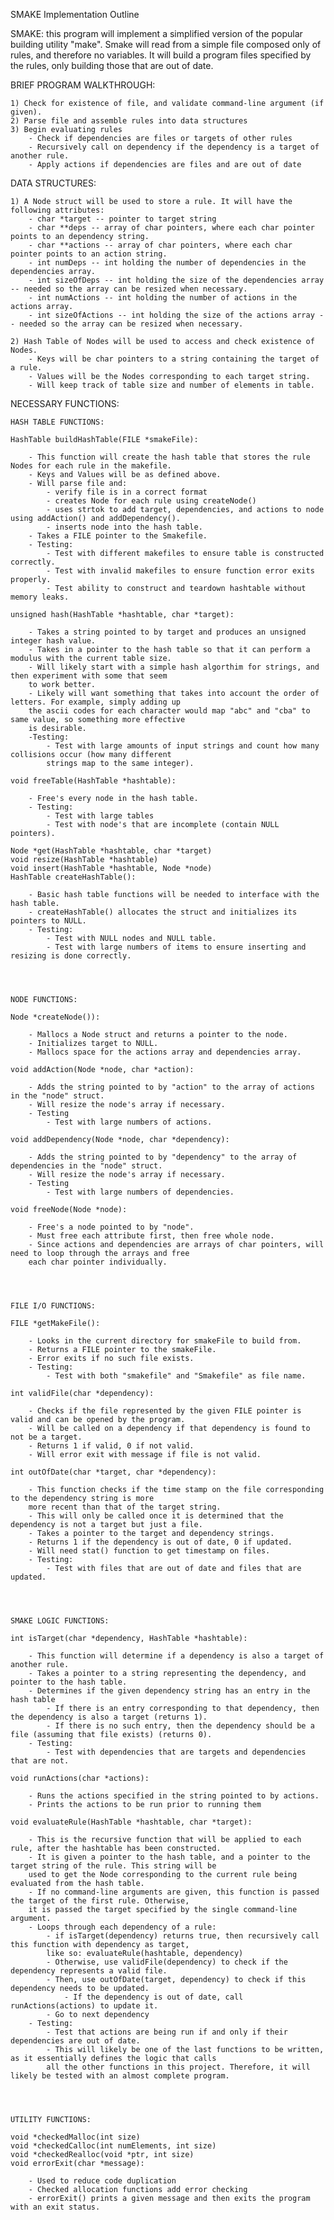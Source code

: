 SMAKE Implementation Outline

SMAKE: this program will implement a simplified version of the popular
building utility "make". Smake will read from a simple file composed only of rules,
and therefore no variables. It will build a program files specified by the rules,
only building those that are out of date.


BRIEF PROGRAM WALKTHROUGH:


    1) Check for existence of file, and validate command-line argument (if given).
    2) Parse file and assemble rules into data structures
    3) Begin evaluating rules
        - Check if dependencies are files or targets of other rules
        - Recursively call on dependency if the dependency is a target of another rule.
        - Apply actions if dependencies are files and are out of date



DATA STRUCTURES:


    1) A Node struct will be used to store a rule. It will have the following attributes:
        - char *target -- pointer to target string
        - char **deps -- array of char pointers, where each char pointer points to an dependency string.
        - char **actions -- array of char pointers, where each char pointer points to an action string.
        - int numDeps -- int holding the number of dependencies in the dependencies array.
        - int sizeOfDeps -- int holding the size of the dependencies array -- needed so the array can be resized when necessary.
        - int numActions -- int holding the number of actions in the actions array.
        - int sizeOfActions -- int holding the size of the actions array -- needed so the array can be resized when necessary.

    2) Hash Table of Nodes will be used to access and check existence of Nodes.
        - Keys will be char pointers to a string containing the target of a rule.
        - Values will be the Nodes corresponding to each target string.
        - Will keep track of table size and number of elements in table. 



NECESSARY FUNCTIONS:    


   
    HASH TABLE FUNCTIONS:

    HashTable buildHashTable(FILE *smakeFile):

        - This function will create the hash table that stores the rule Nodes for each rule in the makefile.
        - Keys and Values will be as defined above.
        - Will parse file and: 
            - verify file is in a correct format
            - creates Node for each rule using createNode()
            - uses strtok to add target, dependencies, and actions to node using addAction() and addDependency().
            - inserts node into the hash table.
        - Takes a FILE pointer to the Smakefile.
        - Testing:
            - Test with different makefiles to ensure table is constructed correctly.
            - Test with invalid makefiles to ensure function error exits properly.
            - Test ability to construct and teardown hashtable without memory leaks.

    unsigned hash(HashTable *hashtable, char *target):

        - Takes a string pointed to by target and produces an unsigned integer hash value.
        - Takes in a pointer to the hash table so that it can perform a modulus with the current table size.
        - Will likely start with a simple hash algorthim for strings, and then experiment with some that seem
        to work better.
        - Likely will want something that takes into account the order of letters. For example, simply adding up
        the ascii codes for each character would map "abc" and "cba" to same value, so something more effective
        is desirable.
        -Testing:
            - Test with large amounts of input strings and count how many collisions occur (how many different
            strings map to the same integer).

    void freeTable(HashTable *hashtable):

        - Free's every node in the hash table.
        - Testing:
            - Test with large tables
            - Test with node's that are incomplete (contain NULL pointers).

    Node *get(HashTable *hashtable, char *target)
    void resize(HashTable *hashtable)
    void insert(HashTable *hashtable, Node *node)
    HashTable createHashTable():

        - Basic hash table functions will be needed to interface with the hash table.
        - createHashTable() allocates the struct and initializes its pointers to NULL.
        - Testing:
            - Test with NULL nodes and NULL table.
            - Test with large numbers of items to ensure inserting and resizing is done correctly.



   
    NODE FUNCTIONS:

    Node *createNode()):

        - Mallocs a Node struct and returns a pointer to the node.
        - Initializes target to NULL.
        - Mallocs space for the actions array and dependencies array.

    void addAction(Node *node, char *action):

        - Adds the string pointed to by "action" to the array of actions in the "node" struct.
        - Will resize the node's array if necessary.
        - Testing
            - Test with large numbers of actions.

    void addDependency(Node *node, char *dependency):

        - Adds the string pointed to by "dependency" to the array of dependencies in the "node" struct.
        - Will resize the node's array if necessary.
        - Testing
            - Test with large numbers of dependencies.

    void freeNode(Node *node):

        - Free's a node pointed to by "node".
        - Must free each attribute first, then free whole node.
        - Since actions and dependencies are arrays of char pointers, will need to loop through the arrays and free
        each char pointer individually.




    FILE I/O FUNCTIONS:

    FILE *getMakeFile():

        - Looks in the current directory for smakeFile to build from.
        - Returns a FILE pointer to the smakeFile.
        - Error exits if no such file exists.
        - Testing:
            - Test with both "smakefile" and "Smakefile" as file name.

    int validFile(char *dependency):

        - Checks if the file represented by the given FILE pointer is valid and can be opened by the program.
        - Will be called on a dependency if that dependency is found to not be a target.
        - Returns 1 if valid, 0 if not valid.
        - Will error exit with message if file is not valid.

    int outOfDate(char *target, char *dependency):

        - This function checks if the time stamp on the file corresponding to the dependency string is more
        more recent than that of the target string.
        - This will only be called once it is determined that the dependency is not a target but just a file.
        - Takes a pointer to the target and dependency strings.
        - Returns 1 if the dependency is out of date, 0 if updated.
        - Will need stat() function to get timestamp on files.
        - Testing:
            - Test with files that are out of date and files that are updated.




    SMAKE LOGIC FUNCTIONS:

    int isTarget(char *dependency, HashTable *hashtable):

        - This function will determine if a dependency is also a target of another rule.
        - Takes a pointer to a string representing the dependency, and pointer to the hash table.
        - Determines if the given dependency string has an entry in the hash table
            - If there is an entry corresponding to that dependency, then the dependency is also a target (returns 1).
            - If there is no such entry, then the dependency should be a file (assuming that file exists) (returns 0).
        - Testing:
            - Test with dependencies that are targets and dependencies that are not.

    void runActions(char *actions):

        - Runs the actions specified in the string pointed to by actions.
        - Prints the actions to be run prior to running them

    void evaluateRule(HashTable *hashtable, char *target):

        - This is the recursive function that will be applied to each rule, after the hashtable has been constructed.
        - It is given a pointer to the hash table, and a pointer to the target string of the rule. This string will be
        used to get the Node corresponding to the current rule being evaluated from the hash table.
        - If no command-line arguments are given, this function is passed the target of the first rule. Otherwise,
        it is passed the target specified by the single command-line argument.
        - Loops through each dependency of a rule:
            - if isTarget(dependency) returns true, then recursively call this function with dependency as target,
            like so: evaluateRule(hashtable, dependency)
            - Otherwise, use validFile(dependency) to check if the dependency represents a valid file.
            - Then, use outOfDate(target, dependency) to check if this dependency needs to be updated.
                - If the dependency is out of date, call runActions(actions) to update it.
            - Go to next dependency
        - Testing:
            - Test that actions are being run if and only if their dependencies are out of date.
            - This will likely be one of the last functions to be written, as it essentially defines the logic that calls
            all the other functions in this project. Therefore, it will likely be tested with an almost complete program.



    
    UTILITY FUNCTIONS:

    void *checkedMalloc(int size)
    void *checkedCalloc(int numElements, int size)
    void *checkedRealloc(void *ptr, int size)
    void errorExit(char *message):

        - Used to reduce code duplication
        - Checked allocation functions add error checking
        - errorExit() prints a given message and then exits the program with an exit status.
